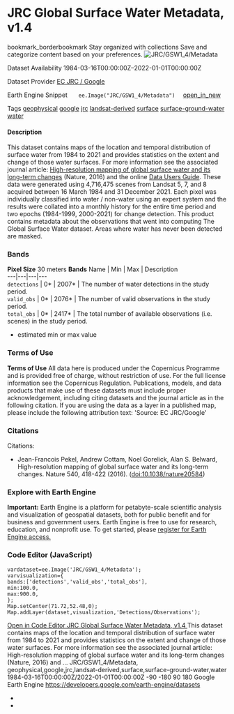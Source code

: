  
#  JRC Global Surface Water Metadata, v1.4 
bookmark_borderbookmark Stay organized with collections  Save and categorize content based on your preferences. 
![JRC/GSW1_4/Metadata](https://developers.google.com/earth-engine/datasets/images/JRC/JRC_GSW1_4_Metadata_sample.png) 

Dataset Availability
    1984-03-16T00:00:00Z–2022-01-01T00:00:00Z 

Dataset Provider
     [ EC JRC / Google ](https://global-surface-water.appspot.com) 

Earth Engine Snippet
     `    ee.Image("JRC/GSW1_4/Metadata")   ` [ open_in_new ](https://code.earthengine.google.com/?scriptPath=Examples:Datasets/JRC/JRC_GSW1_4_Metadata) 

Tags
     [geophysical](https://developers.google.com/earth-engine/datasets/tags/geophysical) [google](https://developers.google.com/earth-engine/datasets/tags/google) [jrc](https://developers.google.com/earth-engine/datasets/tags/jrc) [landsat-derived](https://developers.google.com/earth-engine/datasets/tags/landsat-derived) [surface](https://developers.google.com/earth-engine/datasets/tags/surface) [surface-ground-water](https://developers.google.com/earth-engine/datasets/tags/surface-ground-water) [water](https://developers.google.com/earth-engine/datasets/tags/water)
#### Description
This dataset contains maps of the location and temporal distribution of surface water from 1984 to 2021 and provides statistics on the extent and change of those water surfaces. For more information see the associated journal article: [High-resolution mapping of global surface water and its long-term changes](https://www.nature.com/nature/journal/v540/n7633/full/nature20584.html) (Nature, 2016) and the online [Data Users Guide](https://storage.googleapis.com/global-surface-water/downloads_ancillary/DataUsersGuidev2021.pdf).
These data were generated using 4,716,475 scenes from Landsat 5, 7, and 8 acquired between 16 March 1984 and 31 December 2021. Each pixel was individually classified into water / non-water using an expert system and the results were collated into a monthly history for the entire time period and two epochs (1984-1999, 2000-2021) for change detection.
This product contains metadata about the observations that went into computing The Global Surface Water dataset. Areas where water has never been detected are masked.
### Bands
**Pixel Size** 30 meters 
**Bands**
Name | Min | Max | Description  
---|---|---|---  
`detections` |  0*  |  2007*  | The number of water detections in the study period.  
`valid_obs` |  0*  |  2076*  | The number of valid observations in the study period.  
`total_obs` |  0*  |  2417*  | The total number of available observations (i.e. scenes) in the study period.  
* estimated min or max value 
### Terms of Use
**Terms of Use**
All data here is produced under the Copernicus Programme and is provided free of charge, without restriction of use. For the full license information see the Copernicus Regulation.
Publications, models, and data products that make use of these datasets must include proper acknowledgement, including citing datasets and the journal article as in the following citation.
If you are using the data as a layer in a published map, please include the following attribution text: 'Source: EC JRC/Google'
### Citations
Citations:
  * Jean-Francois Pekel, Andrew Cottam, Noel Gorelick, Alan S. Belward, High-resolution mapping of global surface water and its long-term changes. Nature 540, 418-422 (2016). ([doi:10.1038/nature20584](https://doi.org/10.1038/nature20584))


### Explore with Earth Engine
**Important:** Earth Engine is a platform for petabyte-scale scientific analysis and visualization of geospatial datasets, both for public benefit and for business and government users. Earth Engine is free to use for research, education, and nonprofit use. To get started, please [register for Earth Engine access.](https://console.cloud.google.com/earth-engine)
### Code Editor (JavaScript)
```
vardataset=ee.Image('JRC/GSW1_4/Metadata');
varvisualization={
bands:['detections','valid_obs','total_obs'],
min:100.0,
max:900.0,
};
Map.setCenter(71.72,52.48,0);
Map.addLayer(dataset,visualization,'Detections/Observations');
```
[ Open in Code Editor ](https://code.earthengine.google.com/?scriptPath=Examples:Datasets/JRC/JRC_GSW1_4_Metadata)
[ JRC Global Surface Water Metadata, v1.4 ](https://developers.google.com/earth-engine/datasets/catalog/JRC_GSW1_4_Metadata)
This dataset contains maps of the location and temporal distribution of surface water from 1984 to 2021 and provides statistics on the extent and change of those water surfaces. For more information see the associated journal article: High-resolution mapping of global surface water and its long-term changes (Nature, 2016) and …
JRC/GSW1_4/Metadata, geophysical,google,jrc,landsat-derived,surface,surface-ground-water,water 
1984-03-16T00:00:00Z/2022-01-01T00:00:00Z
-90 -180 90 180 
Google Earth Engine
https://developers.google.com/earth-engine/datasets
  * [ ](https://doi.org/https://global-surface-water.appspot.com)
  * [ ](https://doi.org/https://developers.google.com/earth-engine/datasets/catalog/JRC_GSW1_4_Metadata)


